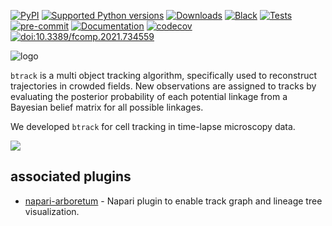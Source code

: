 [![PyPI](https://img.shields.io/pypi/v/btrack)](https://pypi.org/project/btrack)
[![Supported Python versions](https://img.shields.io/pypi/pyversions/btrack.svg)](https://python.org)
[![Downloads](https://pepy.tech/badge/btrack/month)](https://pepy.tech/project/btrack)
[![Black](https://img.shields.io/badge/code%20style-black-000000.svg)](https://github.com/psf/black)
[![Tests](https://github.com/quantumjot/btrack/actions/workflows/build_wheels_test_and_deploy.yml/badge.svg)](https://github.com/quantumjot/btrack/actions/workflows/build_wheels_test_and_deploy.yml)
[![pre-commit](https://img.shields.io/badge/pre--commit-enabled-brightgreen?logo=pre-commit&logoColor=white)](https://github.com/pre-commit/pre-commit)
[![Documentation](https://readthedocs.org/projects/btrack/badge/?version=latest)](https://btrack.readthedocs.io/en/latest/?badge=latest)
[![codecov](https://codecov.io/gh/quantumjot/btrack/branch/main/graph/badge.svg?token=QCFC9AWK0R)](https://codecov.io/gh/quantumjot/btrack)
[![doi:10.3389/fcomp.2021.734559](https://img.shields.io/badge/doi-10.3389%2Ffcomp.2021.734559-blue)](https://doi.org/10.3389/fcomp.2021.734559)

![logo](https://btrack.readthedocs.io/en/latest/_images/btrack_logo.png)


`btrack` is a multi object tracking algorithm,
specifically used to reconstruct trajectories in crowded fields.  New
observations are assigned to tracks by evaluating the posterior probability of
each potential linkage from a Bayesian belief matrix for all possible
linkages.

We developed `btrack` for cell tracking in time-lapse microscopy data.

![](https://raw.githubusercontent.com/lowe-lab-ucl/arboretum/master/examples/arboretum.gif)

<!--
## tutorials

* https://napari.org/tutorials/tracking/cell_tracking.html
-->


## associated plugins

* [napari-arboretum](https://www.napari-hub.org/plugins/napari-arboretum) - Napari plugin to enable track graph and lineage tree visualization.
